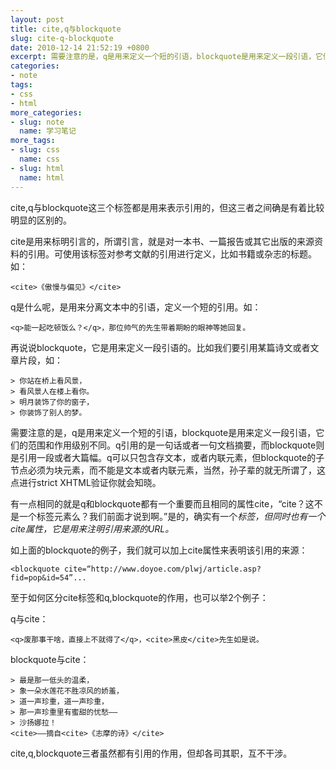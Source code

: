 ```yaml
---
layout: post
title: cite,q与blockquote
slug: cite-q-blockquote
date: 2010-12-14 21:52:19 +0800
excerpt: 需要注意的是，q是用来定义一个短的引语，blockquote是用来定义一段引语，它们的范围和作用级别不同。q引用的是一句话或者一句文档摘要，而blockquote则是引用一段或者大篇幅。q可以只包含存文本，或者内联元素，但blockquote的子节点必须为块元素，而不能是文本或者内联元素，当然，孙子辈的就无所谓了，这点进行strict XHTML验证你就会知晓。
categories:
- note
tags:
- css
- html
more_categories:
- slug: note
  name: 学习笔记
more_tags:
- slug: css
  name: css
- slug: html
  name: html
---
```


cite,q与blockquote这三个标签都是用来表示引用的，但这三者之间确是有着比较明显的区别的。

cite是用来标明引言的，所谓引言，就是对一本书、一篇报告或其它出版的来源资料的引用。可使用该标签对参考文献的引用进行定义，比如书籍或杂志的标题。如：


	<cite>《傲慢与偏见》</cite>

q是什么呢，是用来分离文本中的引语，定义一个短的引用。如：

	<q>能一起吃顿饭么？</q>，那位帅气的先生带着期盼的眼神等她回复。

再说说blockquote，它是用来定义一段引语的。比如我们要引用某篇诗文或者文章片段，如：

	> 你站在桥上看风景，
	> 看风景人在楼上看你。
	> 明月装饰了你的窗子，
	> 你装饰了别人的梦。


需要注意的是，q是用来定义一个短的引语，blockquote是用来定义一段引语，它们的范围和作用级别不同。q引用的是一句话或者一句文档摘要，而blockquote则是引用一段或者大篇幅。q可以只包含存文本，或者内联元素，但blockquote的子节点必须为块元素，而不能是文本或者内联元素，当然，孙子辈的就无所谓了，这点进行strict XHTML验证你就会知晓。

有一点相同的就是q和blockquote都有一个重要而且相同的属性cite，“cite？这不是一个标签元素么？我们前面才说到啊。”是的，确实有一个<cite>标签，但同时也有一个cite属性，它是用来注明引用来源的URL。

如上面的blockquote的例子，我们就可以加上cite属性来表明该引用的来源：

	<blockquote cite=“http://www.doyoe.com/plwj/article.asp?fid=pop&id=54”...

至于如何区分cite标签和q,blockquote的作用，也可以举2个例子：

q与cite：

	<q>废那事干啥，直接上不就得了</q>，<cite>黑皮</cite>先生如是说。

blockquote与cite：

	> 最是那一低头的温柔，
	> 象一朵水莲花不胜凉风的娇羞，
	> 道一声珍重，道一声珍重，
	> 那一声珍重里有蜜甜的忧愁——
	> 沙扬娜拉！
	<cite>——摘自<cite>《志摩的诗》</cite>

cite,q,blockquote三者虽然都有引用的作用，但却各司其职，互不干涉。
